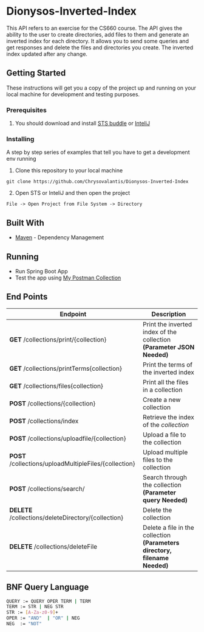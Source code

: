 # Dionysos-Inverted-Index
This API refers to an exercise for the CS660 course. The API gives the ability to the user to create directories, add files to them and generate an inverted index for each directory. It allows you to send some queries and get responses and delete the files and directories you create. The inverted index updated after any change.


##  Getting Started
These instructions will get you a copy of the project up and running on your local machine for development and testing purposes.

### Prerequisites

1. You should download and install [STS buddle](https://spring.io/tools/sts/all) or [InteliJ](https://www.jetbrains.com/idea/)
### Installing

A step by step series of examples that tell you have to get a development env running

1. Clone this repository to your local machine

```
git clone https://github.com/Chrysovalantis/Dionysos-Inverted-Index
```

2. Open STS or InteliJ and then open the project

```
File -> Open Project from File System -> Directory
```

## Built With

* [Maven](https://maven.apache.org/) - Dependency Management

## Running
* Run Spring Boot App
* Test the app using [My Postman Collection](https://www.getpostman.com/collections/35f4a6289701ac320b10)

## End Points

|Endpoint                               |Description                        |
|---------------------------------------|-----------------------------------|
|**GET**  /collections/print/{collection}| Print the inverted index of the collection **(Parameter JSON Needed)** |
|**GET**  /collections/printTerms{collection} | Print the terms of the inverted index  |
|**GET**  /collections/files{collection}     | Print all the files in a collection |
|**POST** /collections/{collection}     | Create a new collection  |
|**POST** /collections/index                  | Retrieve the index of the  *_collection_*|
|**POST**  /collections/uploadfile/{collection} | Upload a file to the collection|
|**POST** /collections/uploadMultipleFiles/{collection}| Upload multiple files to the collection  |
|**POST** /collections/search/| Search through the collection **(Parameter query Needed)**|
|**DELETE** /collections/deleteDirectory/{collection}   | Delete the collection |
|**DELETE** /collections/deleteFile    | Delete a file in the collection **(Parameters directory, filename Needed)** |

## BNF Query Language
```bash
QUERY := QUERY OPER TERM | TERM  
TERM := STR | NEG STR
STR := [A-Za-z0-9]+
OPER := "AND"  | "OR" | NEG
NEG  := "NOT"
